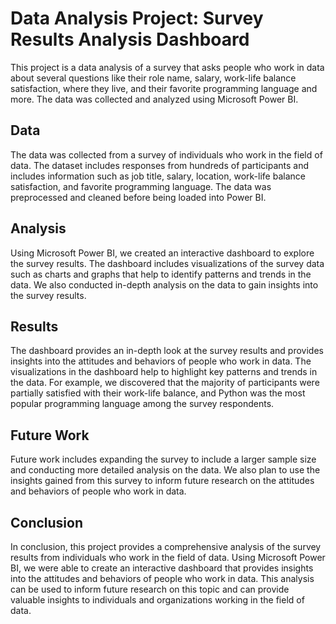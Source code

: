 # Data Analysis Project: Survey Results Analysis Dashboard

This project is a data analysis of a survey that asks people who work in data about several questions like their role name, salary, work-life balance satisfaction, where they live, and their favorite programming language and more. The data was collected and analyzed using Microsoft Power BI.

## Data

The data was collected from a survey of individuals who work in the field of data. The dataset includes responses from hundreds of participants and includes information such as job title, salary, location, work-life balance satisfaction, and favorite programming language. The data was preprocessed and cleaned before being loaded into Power BI.

## Analysis

Using Microsoft Power BI, we created an interactive dashboard to explore the survey results. The dashboard includes visualizations of the survey data such as charts and graphs that help to identify patterns and trends in the data. We also conducted in-depth analysis on the data to gain insights into the survey results.

## Results

The dashboard provides an in-depth look at the survey results and provides insights into the attitudes and behaviors of people who work in data. The visualizations in the dashboard help to highlight key patterns and trends in the data. For example, we discovered that the majority of participants were partially satisfied with their work-life balance, and Python was the most popular programming language among the survey respondents.

## Future Work

Future work includes expanding the survey to include a larger sample size and conducting more detailed analysis on the data. We also plan to use the insights gained from this survey to inform future research on the attitudes and behaviors of people who work in data.

## Conclusion

In conclusion, this project provides a comprehensive analysis of the survey results from individuals who work in the field of data. Using Microsoft Power BI, we were able to create an interactive dashboard that provides insights into the attitudes and behaviors of people who work in data. This analysis can be used to inform future research on this topic and can provide valuable insights to individuals and organizations working in the field of data.

